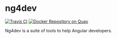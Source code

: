 # ng4dev

[![Travis CI](https://travis-ci.org/olivier-schmitt/ng4dev.svg?branch=master)](https://travis-ci.org/olivier-schmitt/elkf4dev)
[![Docker Repository on Quay](https://travis-ci.org/olivier-schmitt/status "Docker Repository on Quay")](https://quay.io/repository/olivier_schmitt/ng4dev-cli)


Ng4dev is a suite of tools to help Angular developers.